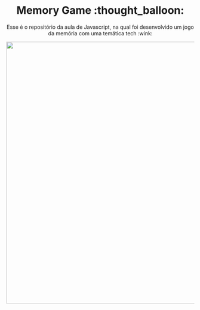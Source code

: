 <h1 align="center">Memory Game :thought_balloon: </h1>

<p align="center">Esse é o repositório da aula de Javascript, na qual foi desenvolvido um jogo da memória com uma temática tech :wink:</p>

<div align="center">
<img src="https://user-images.githubusercontent.com/81976280/162632831-54b8d0d2-71bf-4c40-93e9-096028cdf344.png" width="700px"/>
</div>
